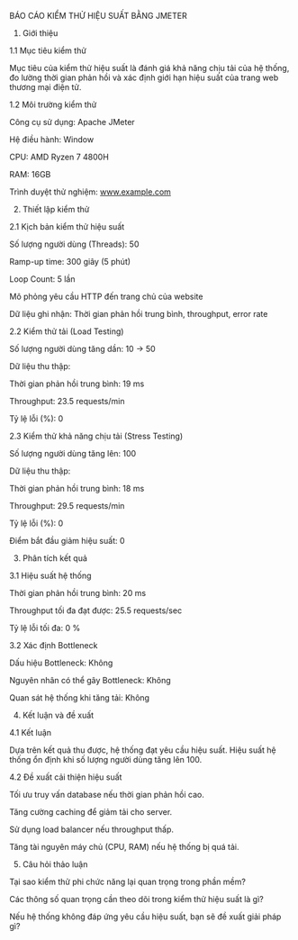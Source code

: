 BÁO CÁO KIỂM THỬ HIỆU SUẤT BẰNG JMETER

1. Giới thiệu

1.1 Mục tiêu kiểm thử

Mục tiêu của kiểm thử hiệu suất là đánh giá khả năng chịu tải của hệ thống, đo lường thời gian phản hồi và xác định giới hạn hiệu suất của trang web thương mại điện tử.

1.2 Môi trường kiểm thử

Công cụ sử dụng: Apache JMeter

Hệ điều hành: Window

CPU: AMD Ryzen 7 4800H

RAM: 16GB

Trình duyệt thử nghiệm: www.example.com

2. Thiết lập kiểm thử

2.1 Kịch bản kiểm thử hiệu suất

Số lượng người dùng (Threads): 50

Ramp-up time: 300 giây (5 phút)

Loop Count: 5 lần

Mô phỏng yêu cầu HTTP đến trang chủ của website

Dữ liệu ghi nhận: Thời gian phản hồi trung bình, throughput, error rate

2.2 Kiểm thử tải (Load Testing)

Số lượng người dùng tăng dần: 10 → 50

Dữ liệu thu thập:

Thời gian phản hồi trung bình: 19 ms

Throughput: 23.5 requests/min

Tỷ lệ lỗi (%): 0

2.3 Kiểm thử khả năng chịu tải (Stress Testing)

Số lượng người dùng tăng lên: 100

Dữ liệu thu thập:

Thời gian phản hồi trung bình: 18 ms

Throughput: 29.5 requests/min

Tỷ lệ lỗi (%): 0

Điểm bắt đầu giảm hiệu suất: 0

3. Phân tích kết quả

3.1 Hiệu suất hệ thống

Thời gian phản hồi trung bình: 20 ms

Throughput tối đa đạt được: 25.5 requests/sec

Tỷ lệ lỗi tối đa: 0 %

3.2 Xác định Bottleneck

Dấu hiệu Bottleneck: Không

Nguyên nhân có thể gây Bottleneck: Không

Quan sát hệ thống khi tăng tải: Không

4. Kết luận và đề xuất

4.1 Kết luận

Dựa trên kết quả thu được, hệ thống đạt yêu cầu hiệu suất. Hiệu suất hệ thống ổn định khi số lượng người dùng tăng lên 100.

4.2 Đề xuất cải thiện hiệu suất

Tối ưu truy vấn database nếu thời gian phản hồi cao.

Tăng cường caching để giảm tải cho server.

Sử dụng load balancer nếu throughput thấp.

Tăng tài nguyên máy chủ (CPU, RAM) nếu hệ thống bị quá tải.

5. Câu hỏi thảo luận

Tại sao kiểm thử phi chức năng lại quan trọng trong phần mềm?

Các thông số quan trọng cần theo dõi trong kiểm thử hiệu suất là gì?

Nếu hệ thống không đáp ứng yêu cầu hiệu suất, bạn sẽ đề xuất giải pháp gì?
